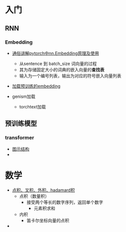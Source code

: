 # 入门

## RNN

### Embedding

- [通俗讲解pytorch中nn.Embedding原理及使用](https://www.jianshu.com/p/63e7acc5e890)
  
  - 从sentence 到 batch_size 词向量的过程
  - 其为存储固定大小的词典的嵌入向量的**查找表**
  - 输入为一个编号列表，输出为对应的符号嵌入向量列表
  
- [加载预训练的embedding](https://blog.csdn.net/nlpuser/article/details/83627709?utm_medium=distribute.pc_relevant.none-task-blog-BlogCommendFromMachineLearnPai2-6.channel_param&depth_1-utm_source=distribute.pc_relevant.none-task-blog-BlogCommendFromMachineLearnPai2-6.channel_param)
- genism加载
  - torchtext加载

## 预训练模型

### transformer

- [图示结构](https://jalammar.github.io/illustrated-transformer/)
- 

# 数学

- [点积、叉积、外积、hadamard积](https://blog.csdn.net/rosefun96/article/details/104002386?utm_medium=distribute.pc_relevant.none-task-blog-BlogCommendFromMachineLearnPai2-1.channel_param&depth_1-utm_source=distribute.pc_relevant.none-task-blog-BlogCommendFromMachineLearnPai2-1.channel_p)
  - 点积（数量积）
    - 接受两个等长的数字序列，返回单个数字
      - 元素积求和
  - 内积
    - 笛卡尔坐标向量的点积
- 